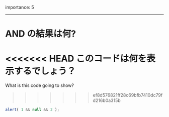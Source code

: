 importance: 5

---

# AND の結果は何?

<<<<<<< HEAD
このコードは何を表示するでしょう？
=======
What is this code going to show?
>>>>>>> ef8d576821ff28c69bfb7410dc79fd216b0a315b

```js
alert( 1 && null && 2 );
```
